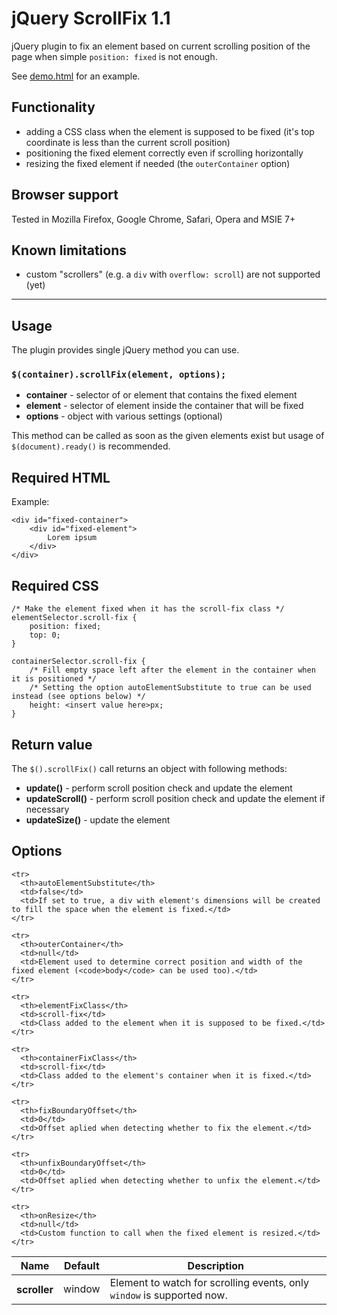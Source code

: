 # jQuery ScrollFix 1.1

jQuery plugin to fix an element based on current scrolling position of the page when simple `position: fixed` is not enough.

See [demo.html](demo.html) for an example.

## Functionality

- adding a CSS class when the element is supposed to be fixed (it's top coordinate is less than the current scroll position)
- positioning the fixed element correctly even if scrolling horizontally
- resizing the fixed element if needed (the `outerContainer` option)

## Browser support

Tested in Mozilla Firefox, Google Chrome, Safari, Opera and MSIE 7+

## Known limitations

- custom "scrollers" (e.g. a `div` with `overflow: scroll`) are not supported (yet)


----------


## Usage

The plugin provides single jQuery method you can use.

### `$(container).scrollFix(element, options);`

- **container** - selector of or element that contains the fixed element
- **element** - selector of element inside the container that will be fixed
- **options** - object with various settings (optional)

This method can be called as soon as the given elements exist but usage of `$(document).ready()` is recommended.

## Required HTML

Example:

    <div id="fixed-container">
        <div id="fixed-element">
            Lorem ipsum
        </div>
    </div>

## Required CSS

    /* Make the element fixed when it has the scroll-fix class */
    elementSelector.scroll-fix {
        position: fixed;
        top: 0;
    }

    containerSelector.scroll-fix {
        /* Fill empty space left after the element in the container when it is positioned */
        /* Setting the option autoElementSubstitute to true can be used instead (see options below) */
        height: <insert value here>px;
    }

## Return value

The `$().scrollFix()` call returns an object with following methods:

- **update()** - perform scroll position check and update the element
- **updateScroll()** - perform scroll position check and update the element if necessary
- **updateSize()** - update the element

## Options

<table>
  <thead>
    <tr>
      <th>Name</th>
      <th>Default</th>
      <th>Description</th>
    </tr>
  </thead>
  
  <tbody>
    <tr>
      <th>scroller</th>
      <td>window</td>
      <td>Element to watch for scrolling events, only <code>window</code> is supported now.</td>
    </tr>

    <tr>
      <th>autoElementSubstitute</th>
      <td>false</td>
      <td>If set to true, a div with element's dimensions will be created to fill the space when the element is fixed.</td>
    </tr>

    <tr>
      <th>outerContainer</th>
      <td>null</td>
      <td>Element used to determine correct position and width of the fixed element (<code>body</code> can be used too).</td>
    </tr>

    <tr>
      <th>elementFixClass</th>
      <td>scroll-fix</td>
      <td>Class added to the element when it is supposed to be fixed.</td>
    </tr>

    <tr>
      <th>containerFixClass</th>
      <td>scroll-fix</td>
      <td>Class added to the element's container when it is fixed.</td>
    </tr>

    <tr>
      <th>fixBoundaryOffset</th>
      <td>0</td>
      <td>Offset aplied when detecting whether to fix the element.</td>
    </tr>

    <tr>
      <th>unfixBoundaryOffset</th>
      <td>0</td>
      <td>Offset aplied when detecting whether to unfix the element.</td>
    </tr>

    <tr>
      <th>onResize</th>
      <td>null</td>
      <td>Custom function to call when the fixed element is resized.</td>
    </tr>
  </tbody>
</table>

